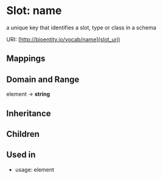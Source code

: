 # Slot: name


a unique key that identifies a slot, type or class in a schema

URI: [http://bioentity.io/vocab/name](slot_uri)
## Mappings

## Domain and Range

element -> **string**
## Inheritance

## Children

## Used in

 *  usage: element
